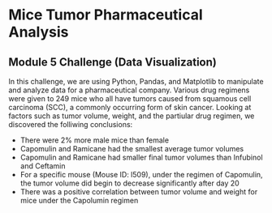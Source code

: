 # Mice Tumor Pharmaceutical Analysis
## Module 5 Challenge (Data Visualization)
In this challenge, we are using Python, Pandas, and Matplotlib to manipulate and analyze data for a pharmaceutical company. Various drug regimens were given to 249 mice who all have tumors caused from squamous cell carcinoma (SCC), a commonly occurring form of skin cancer. Looking at factors such as tumor volume, weight, and the partiular drug regimen, we discovered the folliwing conclusions:
- There were 2% more male mice than female
- Capomulin and Ramicane had the smallest average tumor volumes
- Capomulin and Ramicane had smaller final tumor volumes than Infubinol and Ceftamin
- For a specific mouse (Mouse ID: l509), under the regimen of Capomulin, the tumor volume did begin to decrease significantly after day 20
- There was a positive correlation between tumor volume and weight for mice under the Capolumin regimen
